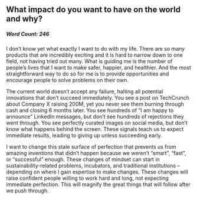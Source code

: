 ## What impact do you want to have on the world and why?

##### Word Count: 246

I don’t know yet what exactly I want to do with my life. There are so many products that are incredibly exciting and it is hard to narrow down to one field, not having tried out many. What is guiding me is the number of people’s lives that I want to make safer, happier, and healthier. And the most straightforward way to do so for me is to provide opportunities and encourage people to solve problems on their own.


The current world doesn’t accept any failure, halting all potential innovations that don’t succeed immediately. You see a post on TechCrunch about Company X raising 200M, yet you never see them burning through cash and closing 6 months later. You see hundreds of “I am happy to announce” LinkedIn messages, but don’t see hundreds of rejections they went through. You see perfectly curated images on social media, but don’t know what happens behind the screen. These signals teach us to expect immediate results, leading to giving up unless succeeding early.


I want to change this stale surface of perfection that prevents us from amazing inventions that didn’t happen because we weren’t “smart”, “fast”, or “successful” enough. These changes of mindset can start in sustainability-related problems, incubators, and traditional institutions – depending on where I gain expertise to make changes. These changes will raise confident people willing to work hard and long, not expecting immediate perfection. This will magnify the great things that will follow after we push through.  

